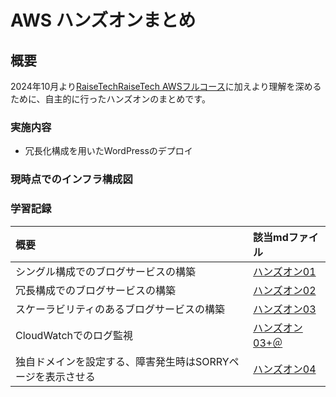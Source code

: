 # AWS ハンズオンまとめ  
## 概要  
2024年10月より[RaiseTechRaiseTech AWSフルコース]()に加えより理解を深めるために、自主的に行ったハンズオンのまとめです。  
### 実施内容  
- 冗長化構成を用いたWordPressのデプロイ  

### 現時点でのインフラ構成図
### 学習記録  

|概要|該当mdファイル|  
|:---|:----|  
|シングル構成でのブログサービスの構築|[ハンズオン01](handson01/handson01.md)| 
|冗長構成でのブログサービスの構築|[ハンズオン02](handson02/handson02.md)|  
|スケーラビリティのあるブログサービスの構築|[ハンズオン03](handson03/handson03.md)|
|CloudWatchでのログ監視|[ハンズオン03+＠](handson03/handson03+@.md)|  
|独自ドメインを設定する、障害発生時はSORRYページを表示させる|[ハンズオン04](handson04/handson04.md)　　




                                                                                                                                                                                                                                                                                                                             
